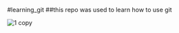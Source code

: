 #learning_git
##this repo was used to learn how to use git 

![1 copy](https://github.com/Joelluhembwe/learning_git/assets/139301234/74b6bfaa-4231-4c08-8463-e94302c626c0.png)
